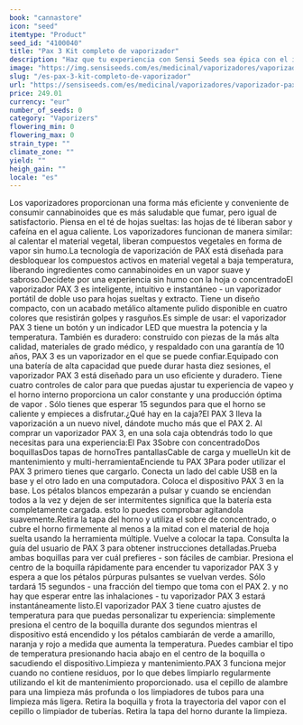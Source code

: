 ```yaml
---
book: "cannastore"
icon: "seed"
itemtype: "Product"
seed_id: "4100040"
title: "Pax 3 Kit completo de vaporizador"
description: "Haz que tu experiencia con Sensi Seeds sea épica con el inteligente e instantáneo vaporizador PAX 3. Para hoja suelta y extracto. ¡Compra en línea hoy!"
image: "https://img.sensiseeds.com/es/medicinal/vaporizadores/vaporizador-pax-3-mate-image.png"
slug: "/es-pax-3-kit-completo-de-vaporizador"
url: "https://sensiseeds.com/es/medicinal/vaporizadores/vaporizador-pax-3-mate?a_aid=cannastore"
price: 249.01
currency: "eur"
number_of_seeds: 0
category: "Vaporizers"
flowering_min: 0
flowering_max: 0
strain_type: ""
climate_zone: ""
yield: ""
heigh_gain: ""
locale: "es"
---
```

Los vaporizadores proporcionan una forma más eficiente y conveniente de consumir cannabinoides que es más saludable que fumar, pero igual de satisfactorio. Piensa en el té de hojas sueltas: las hojas de té liberan sabor y cafeína en el agua caliente. Los vaporizadores funcionan de manera similar: al calentar el material vegetal, liberan compuestos vegetales en forma de vapor sin humo.La tecnología de vaporización de PAX está diseñada para desbloquear los compuestos activos en material vegetal a baja temperatura, liberando ingredientes como cannabinoides en un vapor suave y sabroso.Decídete por una experiencia sin humo con la hoja o concentradoEl vaporizador PAX 3 es inteligente, intuitivo e instantáneo - un vaporizador portátil de doble uso para hojas sueltas y extracto. Tiene un diseño compacto, con un acabado metálico altamente pulido disponible en cuatro colores que resistirán golpes y rasguños.Es simple de usar: el vaporizador PAX 3 tiene un botón y un indicador LED que muestra la potencia y la temperatura. También es duradero: construido con piezas de la más alta calidad, materiales de grado médico, y respaldado con una garantía de 10 años, PAX 3 es un vaporizador en el que se puede confiar.Equipado con una batería de alta capacidad que puede durar hasta diez sesiones, el vaporizador PAX 3 está diseñado para un uso eficiente y duradero. Tiene cuatro controles de calor para que puedas ajustar tu experiencia de vapeo y el horno interno proporciona un calor constante y una producción óptima de vapor . Sólo tienes que esperar 15 segundos para que el horno se caliente y empieces a disfrutar.¿Qué hay en la caja?El PAX 3 lleva la vaporización a un nuevo nivel, dándote mucho más que el PAX 2. Al comprar un vaporizador PAX 3, en una sola caja obtendrás todo lo que necesitas para una experiencia:El Pax 3Sobre con concentradoDos boquillasDos tapas de hornoTres pantallasCable de carga y muelleUn kit de mantenimiento y multi-herramientaEnciende tu PAX 3Para poder utilizar el PAX 3 primero tienes que cargarlo. Conecta un lado del cable USB en la base y el otro lado en una computadora. Coloca el dispositivo PAX 3 en la base. Los pétalos blancos empezarán a pulsar y cuando se enciendan todos a la vez y dejen de ser intermitentes significa que la batería esta completamente cargada. esto lo puedes comprobar agitandola suavemente.Retira la tapa del horno y utiliza el sobre de concentrado, o cubre el horno firmemente al menos a la mitad con el material de hoja suelta usando la herramienta múltiple. Vuelve a colocar la tapa. Consulta la guía del usuario de PAX 3 para obtener instrucciones detalladas.Prueba ambas boquillas para ver cuál prefieres - son fáciles de cambiar. Presiona el centro de la boquilla rápidamente para encender tu vaporizador PAX 3 y espera a que los pétalos púrpuras pulsantes se vuelvan verdes. Sólo tardará 15 segundos - una fracción del tiempo que toma con el PAX 2. y no hay que esperar entre las inhalaciones - tu vaporizador PAX 3 estará instantáneamente listo.El vaporizador PAX 3 tiene cuatro ajustes de temperatura para que puedas personalizar tu experiencia: simplemente presiona el centro de la boquilla durante dos segundos mientras el dispositivo está encendido y los pétalos cambiarán de verde a amarillo, naranja y rojo a medida que aumenta la temperatura. Puedes cambiar el tipo de temperatura presionando hacia abajo en el centro de la boquilla o sacudiendo el dispositivo.Limpieza y mantenimiento.PAX 3 funciona mejor cuando no contiene residuos, por lo que debes limpiarlo regularmente utilizando el kit de mantenimiento proporcionado. usa el cepillo de alambre para una limpieza más profunda o los limpiadores de tubos para una limpieza más ligera. Retira la boquilla y frota la trayectoria del vapor con el cepillo o limpiador de tuberías. Retira la tapa del horno durante la limpieza.

